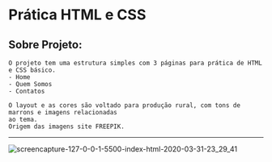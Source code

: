 # Prática HTML e CSS

## Sobre Projeto: 
```
O projeto tem uma estrutura simples com 3 páginas para prática de HTML e CSS básico.
- Home
- Quem Somos
- Contatos

O layout e as cores são voltado para produção rural, com tons de marrons e imagens relacionadas
ao tema. 
Origem das imagens site FREEPIK.
```


<hr>






![screencapture-127-0-0-1-5500-index-html-2020-03-31-23_29_41](https://user-images.githubusercontent.com/46323667/78094043-f5479d80-73a9-11ea-8b8a-174dcb146c0c.png)




